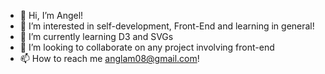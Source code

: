 - 👋 Hi, I’m Angel!
- 👀 I’m interested in self-development, Front-End and learning in general!
- 🌱 I’m currently learning D3 and SVGs
- 💞️ I’m looking to collaborate on any project involving front-end
- 📫 How to reach me anglam08@gmail.com!

<!---
Azn4n6el/Azn4n6el is a ✨ special ✨ repository because its `README.md` (this file) appears on your GitHub profile.
You can click the Preview link to take a look at your changes.
--->

